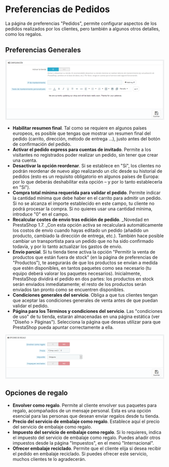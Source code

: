 # Preferencias de Pedidos

La página de preferencias "Pedidos", permite configurar aspectos de los pedidos realizados por los clientes, pero también a algunos otros detalles, como los regalos.

## Preferencias Generales <a href="preferenciasdepedidos-preferenciasgenerales" id="preferenciasdepedidos-preferenciasgenerales"></a>

![](../../../../.gitbook/assets/54265406.png)

* **Habilitar resumen final**. Tal como se requiere en algunos países europeos, es posible que tengas que mostrar un resumen final del pedido (carrito, dirección, método de entrega ...), justo antes del botón de confirmación del pedido.
* **Activar el pedido express para cuentas de invitado**. Permite a los visitantes no registrados poder realizar un pedido, sin tener que crear una cuenta.
* **Desactivar la opción reordenar**. Si se establece en "Sí", los clientes no podrán reordenar de nuevo algo realizando un clic desde su historial de pedidos (esto es un requisito obligatorio en algunos países de Europa: por lo que deberás deshabilitar esta opción – y por lo tanto establecerla en "Sí").
* **Compra total mínima requerida para validar el pedido**. Permite indicar la cantidad mínima que debe haber en el carrito para admitir un pedido. Si no se alcanza el importe establecido en este campo, tu cliente no podrá procesar la compra. Si no quieres usar una cantidad mínima, introduce "0" en el campo.
* **Recalcular costes de envío tras edición de pedido**. _Novedad en PrestaShop 1.7. _Con esta opción activa se recalculará automáticamente los costos de envío cuando hayas editado un pedido (añadido un producto, cambiado la dirección de entrega, etc.). También hace posible cambiar un transportista para un pedido que no ha sido confirmado todavía, y por lo tanto actualizar los gastos de envío.
* **Envío parcial**. Si tu tienda tiene activa la opción "Permitir la venta de productos que están fuera de stock" (en la página de preferencias de "Productos"), te asegurarás de que los productos se envían a medida que estén disponibles, en tantos paquetes como sea necesario (tu equipo deberá valorar los paquetes necesarios). Inicialmente, PrestaShop dividirá el pedido en dos partes: los productos en stock serán enviados inmediatamente; el resto de los productos serán enviados tan pronto como se encuentren disponibles.
* **Condiciones generales del servicio**. Obliga a que tus clientes tengan que aceptar las condiciones generales de venta antes de que puedan validar el pedido.
* **Página para los Términos y condiciones del servicio**. Las "condiciones de uso" de tu tienda, estarán almacenadas en una página estática (ver "Diseño > Páginas"). Selecciona la página que deseas utilizar para que PrestaShop pueda apuntar correctamente a ella.

![](../../../../.gitbook/assets/54265408.png)

## Opciones de regalo <a href="preferenciasdepedidos-opcionesderegalo" id="preferenciasdepedidos-opcionesderegalo"></a>

* **Envolver como regalo**. Permite al cliente envolver sus paquetes para regalo, acompañados de un mensaje personal. Esta es una opción esencial para las personas que desean enviar regalos desde tu tienda.
* **Precio del servicio de embalaje como regalo**. Establece aquí el precio del servicio de embalaje como regalo.
* **Impuesto** **del servicio de embalaje como regalo**. Si lo requieres, indica el impuesto del servicio de embalaje como regalo. Puedes añadir otros impuestos desde la página "Impuestos", en el menú "Internacional".
* **Ofrecer embalaje reciclado**. Permite que el cliente elija si desea recibir el pedido en embalaje reciclado. Si puedes ofrecer este servicio, muchos clientes te lo agradecerán.
